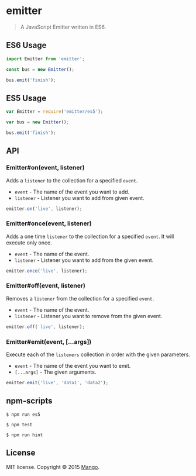 # emitter

> A JavaScript Emitter written in ES6.

## ES6 Usage
```js
import Emitter from 'emitter';

const bus = new Emitter();

bus.emit('finish');
```

## ES5 Usage
```js
var Emitter = require('emitter/es5');

var bus = new Emitter();

bus.emit('finish');
```

## API

### Emitter#on(event, listener)
Adds a `listener` to the collection for a specified `event`.
- `event` - The name of the event you want to add.
- `listener` - Listener you want to add from given event.

```js
emitter.on('live', listener);
```

### Emitter#once(event, listener)
Adds a one time `listener` to the collection for a specified `event`. It will execute only once.
- `event` - The name of the event.
- `listener` - Listener you want to add from the given event.

```js
emitter.once('live', listener);
```

### Emitter#off(event, listener)
Removes a `listener` from the collection for a specified `event`.
- `event` - The name of the event.
- `listener` - Listener you want to remove from the given event.

```js
emitter.off('live', listener);
```

### Emitter#emit(event, [...args])
Execute each of the `listeners` collection in order with the given parameters.
- `event` - The name of the event you want to emit.
- `[...args]` - The given arguments.

```js
emitter.emit('live', 'data1', 'data2');
```

## npm-scripts
```
$ npm run es5
```

```
$ npm test
```

```
$ npm run hint
```

## License
MIT license. Copyright © 2015 [Mango](http://getmango.com).

